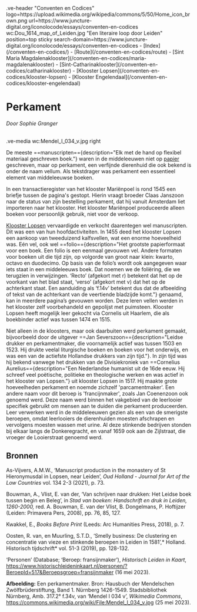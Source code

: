 <link rel="stylesheet" href="https://fonts.googleapis.com/css?family=Trirong">
<style>
    @import url('https://fonts.googleapis.com/css2?family=Cardo&family=Caudex&family=Marck+Script&display=swap');
    #juncture ve-header {font-family: 'Caudex'}
    #juncture h1 {font-family: 'Caudex'}
    #juncture h2 {font-family: 'Caudex'}
    #juncture h3 {font-family: 'Caudex'}
    #juncture a:link { color: brown; text-decoration: underline; }
</style>
.ve-header "Conventen en Codices" logo=https://upload.wikimedia.org/wikipedia/commons/5/50/Home_icon_brown.png url=https://www.juncture-digital.org/iconolocode/essays/conventen-en-codices wc:Dou_1614_map_of_Leiden.jpg "Een literaire loop door Leiden" position=top sticky search-domain=https://www.juncture-digital.org/iconolocode/essays/conventen-en-codices 
    - [Index](/conventen-en-codices/)
    - [Route](/conventen-en-codices/route)
    - [Sint Maria Magdalenaklooster](/conventen-en-codices/maria-magdalenaklooster)
    - [Sint-Catharinaklooster](/conventen-en-codices/catharinaklooster)
    - [Klooster Lopsen](/conventen-en-codices/klooster-lopsen)
    - [Klooster Engelendaal](/conventen-en-codices/klooster-engelendaal)

# Perkament
*Door Sophie Granger*
<br><br>

.ve-media wc:Mendel_I_034_v.jpg right

De meeste ==manuscripten=={description="Elk met de hand op flexibel materiaal geschreven boek."} waren in de middeleeuwen niet op [papier](https://www.juncture-digital.org/iconolocode/essays/conventen-en-codices/papier) geschreven, maar op perkament, een verfijnde dierenhuid die ook bekend is onder de naam vellum. Als tekstdrager was perkament een essentieel element van middeleeuwse boeken.

In een transactieregister van het klooster Mariënpoel is rond 1545 een briefje tussen de pagina's gestopt. Hierin vraagt broeder Claas Janszoon naar de status van zijn bestelling perkament, dat hij vanuit Amsterdam liet importeren naar het klooster. Het klooster Mariënpoel produceerde alleen boeken voor persoonlijk gebruik, niet voor de verkoop.

[Klooster Lopsen](https://www.juncture-digital.org/iconolocode/essays/conventen-en-codices/klooster-lopsen) vervaardigde en verkocht daarentegen wel manuscripten. Dit was een van hun hoofdactiviteiten. In 1455 deed het klooster Lopsen een aankoop van tweeduizend kalfsvellen, wat een enorme hoeveelheid was. Eén vel, ook wel ==folio=={description="Het grootste papierformaat voor een boek. Een folio is een eenmaal gevouwen vel. Andere formaten voor boeken uit die tijd zijn, op volgorde van groot naar klein: kwarto, octavo en duodecimo. Op basis van de folio’s wordt ook aangegeven waar iets staat in een middeleeuws boek. Dat noemen we de foliëring, die we terugzien in verwijzingen. ‘Recto’ (afgekort met r) betekent dat het op de voorkant van het blad staat, ‘verso’ (afgekort met v) dat het op de achterkant staat. Een aanduiding als ‘f.14v’ betekent dus dat de afbeelding of tekst van de achterkant van de veertiende bladzijde komt."} genaamd, kan in meerdere pagina’s gevouwen worden. Deze leren vellen werden in het klooster zelf voorbehandeld en gepolijst met puimsteen. Klooster Lopsen heeft mogelijk leer gekocht via Cornelis uit Haarlem, die als boekbinder actief was tussen 1474 en 1515.

Niet alleen in de kloosters, maar ook daarbuiten werd perkament gemaakt, bijvoorbeeld door de uitgever ==Jan Severszoon=={description="Leidse drukker en perkamentmaker, die voornamelijk actief was tussen 1503 en 1523. Hij drukte veelal liturgische boeken en boeken voor het onderwijs, en was een van de actiefste Hollandse drukkers van zijn tijd."}. In zijn tijd was hij bekend vanwege het drukken van de Divisiekroniek van ==Cornelius Aurelius=={description="Een Nederlandse humanist uit de 16de eeuw. Hij schreef veel poëtische, politieke en theologische werken en was actief in het klooster van Lopsen."} uit klooster Lopsen in 1517. Hij maakte grote hoeveelheden perkament en noemde zichzelf 'parcamentmaker'. Een andere naam voor dit beroep is 'francijnmaker', zoals Jan Coenenzoon ook genoemd werd. Deze naam werd binnen het vakgebied van de leerlooier specifiek gebruikt om mensen aan te duiden die perkament produceerden. Leer verwerken werd in de middeleeuwen gezien als een van de smerigste beroepen, omdat leerlooiers de dierenhuiden moesten afschrapen en vervolgens moesten wassen met urine. Al deze stinkende bedrijven stonden bij elkaar langs de Donkeregracht, en vanaf 1659 ook aan de Zijlstraat, die vroeger de Looierstraat genoemd werd.

## Bronnen

As-Vijvers, A.M.W., ‘Manuscript production in the monastery of St Hieronymusdal in 		Lopsen, near Leiden’, *Oud Holland - Journal for Art of the Low Countries*  vol. 134 	2-3 (2021), p. 73.

Bouwman, A., Vlist, E. van der, ‘Van schrijven naar drukken: Het Leidse boek tussen begin en Beleg’, in *Stad van boeken: Handschrift en druk in Leiden, 1260-2000,*  red. A. Bouwman, E. van der Vlist, B. Dongelmans, P. Hoftijzer (Leiden: Primavera Pers, 2008), pp. 76, 85, 127.

Kwakkel, E., *Books Before Print* (Leeds: Arc Humanities Press, 2018), p. 7.

Oosten, R. van, en Muurling, S.T.D., ‘Smelly business: De clustering en concentratie van vieze en stinkende beroepen in Leiden in 1581’,* Holland. Historisch tijdschrift* vol. 51-3 (2019), pp. 128-132.

‘Personen’ (Database; ‘Beroep: fransijnmaker’), *Historisch Leiden in Kaart*, <https://www.historischleideninkaart.nl/personen/?BeroepId=517&Beroepsgroep=fransijnmaker> (16 mei 2023).

**Afbeelding:** Een perkamentmaker. Bron: Hausbuch der Mendelschen Zwölfbrüderstiftung, Band 1. Nürnberg 1426-1549. Stadsbibliothek Nürnberg, Amb. 317.2° f.34v, van ‘Mendel I 034 v’, *Wikimedia Commons*, <https://commons.wikimedia.org/wiki/File:Mendel_I_034_v.jpg> (25 mei 2023).